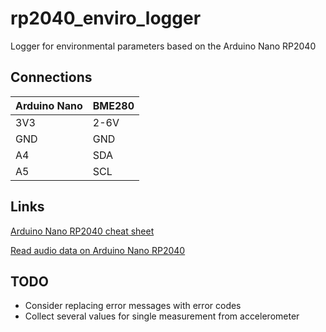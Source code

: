 # rp2040_enviro_logger
Logger for environmental parameters based on the Arduino Nano RP2040

## Connections
| Arduino Nano | BME280 |
| ------------ | ------ |
| 3V3          | 2-6V   |
| GND          | GND    |
| A4           | SDA    |
| A5           | SCL    |

## Links
[Arduino Nano RP2040 cheat sheet](https://docs.arduino.cc/tutorials/nano-rp2040-connect/rp2040-01-technical-reference)

[Read audio data on Arduino Nano RP2040](https://docs.arduino.cc/tutorials/nano-rp2040-connect/rp2040-microphone-basics)

## TODO
* Consider replacing error messages with error codes
* Collect several values for single measurement from accelerometer
